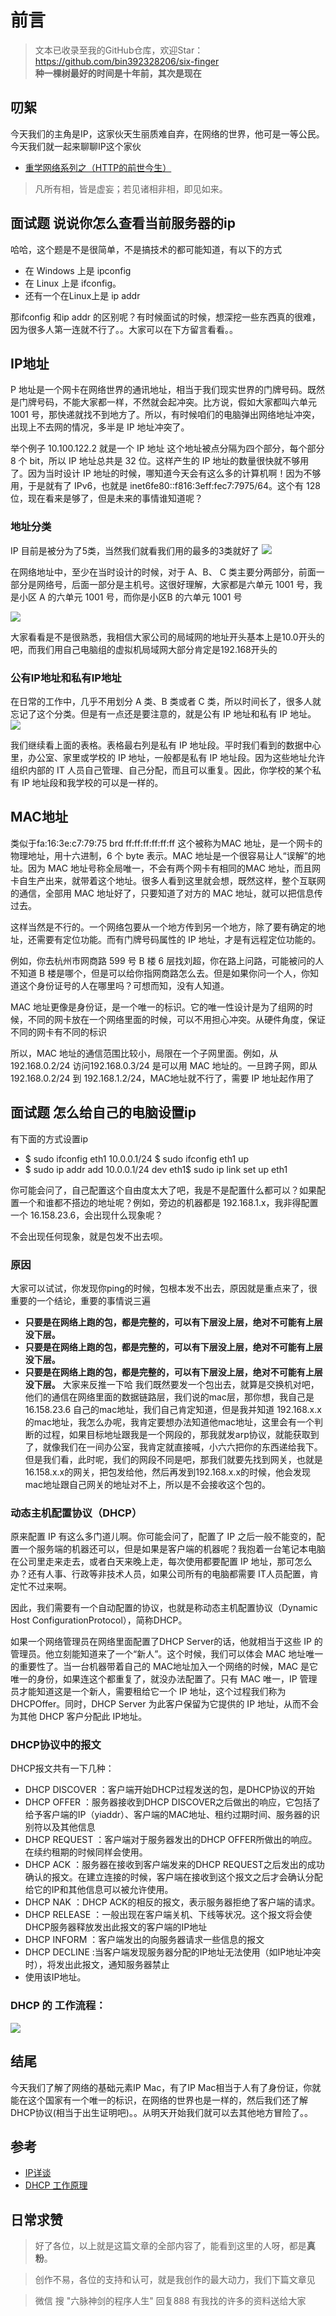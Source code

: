 # 前言
>文本已收录至我的GitHub仓库，欢迎Star：https://github.com/bin392328206/six-finger                             
> **种一棵树最好的时间是十年前，其次是现在**   
## 叨絮
今天我们的主角是IP，这家伙天生丽质难自弃，在网络的世界，他可是一等公民。今天我们就一起来聊聊IP这个家伙
- [重学网络系列之（HTTP的前世今生）](https://juejin.cn/post/6916720549636866056)

> 凡所有相，皆是虚妄；若见诸相非相，即见如来。


## 面试题 说说你怎么查看当前服务器的ip
哈哈，这个题是不是很简单，不是搞技术的都可能知道，有以下的方式
- 在 Windows 上是 ipconfig
- 在 Linux 上是 ifconfig。
- 还有一个在Linux上是  ip addr

那ifconfig 和ip addr 的区别呢？有时候面试的时候，想深挖一些东西真的很难，因为很多人第一连就不行了。。大家可以在下方留言看看。。


## IP地址

P 地址是一个网卡在网络世界的通讯地址，相当于我们现实世界的门牌号码。既然是门牌号码，不能大家都一样，不然就会起冲突。比方说，假如大家都叫六单元 1001 号，那快递就找不到地方了。所以，有时候咱们的电脑弹出网络地址冲突，出现上不去网的情况，多半是 IP 地址冲突了。

举个例子 10.100.122.2 就是一个 IP 地址 这个地址被点分隔为四个部分，每个部分 8 个 bit，所以 IP 地址总共是 32 位。这样产生的 IP 地址的数量很快就不够用了。因为当时设计 IP 地址的时候，哪知道今天会有这么多的计算机啊！因为不够用，于是就有了 IPv6，也就是 inet6fe80::f816:3eff:fec7:7975/64。这个有 128 位，现在看来是够了，但是未来的事情谁知道呢？


### 地址分类
IP 目前是被分为了5类，当然我们就看我们用的最多的3类就好了
![](https://p9-juejin.byteimg.com/tos-cn-i-k3u1fbpfcp/f5ab185adf804122a8c0aa235a22dcd0~tplv-k3u1fbpfcp-watermark.image)

在网络地址中，至少在当时设计的时候，对于 A、B、 C 类主要分两部分，前面一部分是网络号，后面一部分是主机号。这很好理解，大家都是六单元 1001 号，我是小区 A 的六单元 1001 号，而你是小区B 的六单元 1001 号

![](https://p3-juejin.byteimg.com/tos-cn-i-k3u1fbpfcp/5d3ba6cfc068412687177f7de110248e~tplv-k3u1fbpfcp-watermark.image)

大家看看是不是很熟悉，我相信大家公司的局域网的地址开头基本上是10.0开头的吧，而我们用自己电脑组的虚拟机局域网大部分肯定是192.168开头的


### 公有IP地址和私有IP地址
在日常的工作中，几乎不用划分 A 类、B 类或者 C 类，所以时间长了，很多人就忘记了这个分类。但是有一点还是要注意的，就是公有 IP 地址和私有 IP 地址。
![](https://p3-juejin.byteimg.com/tos-cn-i-k3u1fbpfcp/b529d0de9d41420b8fde8e98df9df642~tplv-k3u1fbpfcp-watermark.image)

我们继续看上面的表格。表格最右列是私有 IP 地址段。平时我们看到的数据中心里，办公室、家里或学校的 IP 地址，一般都是私有 IP 地址段。因为这些地址允许组织内部的 IT 人员自己管理、自己分配，而且可以重复。因此，你学校的某个私有 IP 地址段和我学校的可以是一样的。


## MAC地址
类似于fa:16:3e:c7:79:75 brd ff:ff:ff:ff:ff:ff 这个被称为MAC 地址，是一个网卡的物理地址，用十六进制，6 个 byte 表示。MAC 地址是一个很容易让人“误解”的地址。因为 MAC 地址号称全局唯一，不会有两个网卡有相同的MAC 地址，而且网卡自生产出来，就带着这个地址。很多人看到这里就会想，既然这样，整个互联网的通信，全部用 MAC 地址好了，只要知道了对方的 MAC 地址，就可以把信息传过去。

这样当然是不行的。一个网络包要从一个地方传到另一个地方，除了要有确定的地址，还需要有定位功能。而有门牌号码属性的 IP 地址，才是有远程定位功能的。

例如，你去杭州市网商路 599 号 B 楼 6 层找刘超，你在路上问路，可能被问的人不知道 B 楼是哪个，但是可以给你指网商路怎么去。但是如果你问一个人，你知道这个身份证号的人在哪里吗？可想而知，没有人知道。

MAC 地址更像是身份证，是一个唯一的标识。它的唯一性设计是为了组网的时候，不同的网卡放在一个网络里面的时候，可以不用担心冲突。从硬件角度，保证不同的网卡有不同的标识

所以，MAC 地址的通信范围比较小，局限在一个子网里面。例如，从 192.168.0.2/24 访问192.168.0.3/24 是可以用 MAC 地址的。一旦跨子网，即从 192.168.0.2/24 到 192.168.1.2/24，MAC地址就不行了，需要 IP 地址起作用了

## 面试题 怎么给自己的电脑设置ip
 有下面的方式设置ip
 - $ sudo ifconfig eth1 10.0.0.1/24 $ sudo ifconfig eth1 up
 - $ sudo ip addr add 10.0.0.1/24 dev eth1$ sudo ip link set up eth1
 
 你可能会问了，自己配置这个自由度太大了吧，我是不是配置什么都可以？如果配置一个和谁都不搭边的地址呢？例如，旁边的机器都是 192.168.1.x，我非得配置一个 16.158.23.6，会出现什么现象呢？
 
不会出现任何现象，就是包发不出去呗。

### 原因
大家可以试试，你发现你ping的时候，包根本发不出去，原因就是重点来了，很重要的一个结论，重要的事情说三遍

- **只要是在网络上跑的包，都是完整的，可以有下层没上层，绝对不可能有上层没下层。**
- **只要是在网络上跑的包，都是完整的，可以有下层没上层，绝对不可能有上层没下层。**
- **只要是在网络上跑的包，都是完整的，可以有下层没上层，绝对不可能有上层没下层。**
大家来反推一下哈 我们既然要发一个包出去，就算是交换机对吧，他们的通信在网络里面的数据链路层，我们说的mac层，那你想，我自己是16.158.23.6 自己的mac地址，我们自己肯定知道，但是我并知道 192.168.x.x的mac地址，我怎么办呢，我肯定要想办法知道他mac地址，这里会有一个判断的过程，如果目标地址跟我是一个网段的，那我就发arp协议，就能获取到了，就像我们在一间办公室，我肯定就直接喊，小六六把你的东西递给我下。但是我们看，此时呢，我们的网段不同是吧，那我们就要先找到网关，也就是16.158.x.x的网关，把包发给他，然后再发到192.168.x.x的时候，他会发现mac地址跟自己网关的地址对不上，所以是不会接收这个包的。

### 动态主机配置协议（DHCP）

原来配置 IP 有这么多门道儿啊。你可能会问了，配置了 IP 之后一般不能变的，配置一个服务端的机器还可以，但是如果是客户端的机器呢？我抱着一台笔记本电脑在公司里走来走去，或者白天来晚上走，每次使用都要配置 IP 地址，那可怎么办？还有人事、行政等非技术人员，如果公司所有的电脑都需要 IT人员配置，肯定忙不过来啊。

因此，我们需要有一个自动配置的协议，也就是称动态主机配置协议（Dynamic Host ConfigurationProtocol），简称DHCP。

如果一个网络管理员在网络里面配置了DHCP Server的话，他就相当于这些 IP 的管理员。他立刻能知道来了一个“新人”。这个时候，我们可以体会 MAC 地址唯一的重要性了。当一台机器带着自己的 MAC地址加入一个网络的时候，MAC 是它唯一的身份，如果连这个都重复了，就没办法配置了。只有 MAC 唯一，IP 管理员才能知道这是一个新人，需要租给它一个 IP 地址，这个过程我们称为DHCPOffer。同时，DHCP Server 为此客户保留为它提供的 IP 地址，从而不会为其他 DHCP 客户分配此 IP地址。

### DHCP协议中的报文
DHCP报文共有一下几种：
- DHCP DISCOVER ：客户端开始DHCP过程发送的包，是DHCP协议的开始
- DHCP OFFER ：服务器接收到DHCP DISCOVER之后做出的响应，它包括了给予客户端的IP（yiaddr）、客户端的MAC地址、租约过期时间、服务器的识别符以及其他信息
- DHCP REQUEST ：客户端对于服务器发出的DHCP OFFER所做出的响应。在续约租期的时候同样会使用。
- DHCP ACK ：服务器在接收到客户端发来的DHCP REQUEST之后发出的成功确认的报文。在建立连接的时候，客户端在接收到这个报文之后才会确认分配给它的IP和其他信息可以被允许使用。
- DHCP NAK ：DHCP ACK的相反的报文，表示服务器拒绝了客户端的请求。
- DHCP RELEASE ：一般出现在客户端关机、下线等状况。这个报文将会使DHCP服务器释放发出此报文的客户端的IP地址
- DHCP INFORM ：客户端发出的向服务器请求一些信息的报文
- DHCP DECLINE :当客户端发现服务器分配的IP地址无法使用（如IP地址冲突时），将发出此报文，通知服务器禁止
- 使用该IP地址。

### DHCP 的 工作流程：

![](https://p9-juejin.byteimg.com/tos-cn-i-k3u1fbpfcp/3897d9a947bf4cab95b7dc0b86e8b660~tplv-k3u1fbpfcp-watermark.image)

## 结尾
今天我们了解了网络的基础元素IP Mac，有了IP Mac相当于人有了身份证，你就能在这个国家有一个唯一的标识，在网络的世界也是一样的，然后我们还了解DHCP协议(相当于出生证明吧)。。从明天开始我们就可以去其他地方冒险了。。

## 参考
- [IP详谈](https://www.cnblogs.com/yinzhengjie/p/6649245.html)
- [DHCP 工作原理](https://blog.csdn.net/weixin_30929195/article/details/96219786?utm_medium=distribute.pc_relevant.none-task-blog-BlogCommendFromBaidu-2.control&depth_1-utm_source=distribute.pc_relevant.none-task-blog-BlogCommendFromBaidu-2.control)
## 日常求赞
> 好了各位，以上就是这篇文章的全部内容了，能看到这里的人呀，都是**真粉**。 

> 创作不易，各位的支持和认可，就是我创作的最大动力，我们下篇文章见

>微信 搜 "六脉神剑的程序人生" 回复888 有我找的许多的资料送给大家 
